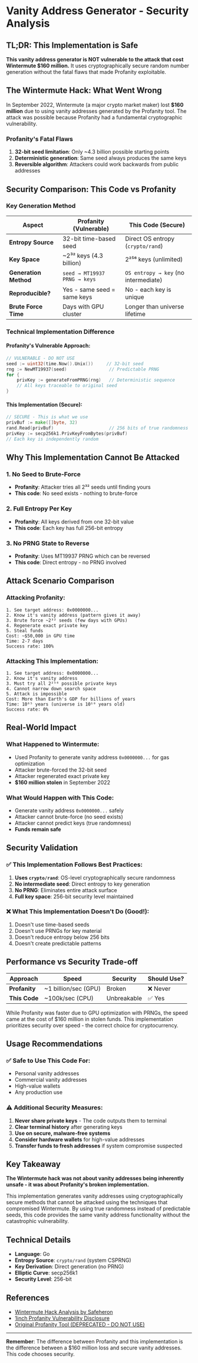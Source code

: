 # Vanity Address Generator - Security Analysis

## TL;DR: This Implementation is Safe

**This vanity address generator is NOT vulnerable to the attack that cost Wintermute $160 million.** It uses cryptographically secure random number generation without the fatal flaws that made Profanity exploitable.

## The Wintermute Hack: What Went Wrong

In September 2022, Wintermute (a major crypto market maker) lost **$160 million** due to using vanity addresses generated by the Profanity tool. The attack was possible because Profanity had a fundamental cryptographic vulnerability.

### Profanity's Fatal Flaws

1. **32-bit seed limitation**: Only ~4.3 billion possible starting points
2. **Deterministic generation**: Same seed always produces the same keys
3. **Reversible algorithm**: Attackers could work backwards from public addresses

## Security Comparison: This Code vs Profanity

### Key Generation Method

| **Aspect**            | **Profanity (Vulnerable)**   | **This Code (Secure)**               |
| --------------------- | ---------------------------- | ------------------------------------ |
| **Entropy Source**    | 32-bit time-based seed       | Direct OS entropy (`crypto/rand`)    |
| **Key Space**         | ~2³² keys (4.3 billion)      | 2²⁵⁶ keys (unlimited)                |
| **Generation Method** | `seed → MT19937 PRNG → keys` | `OS entropy → key` (no intermediate) |
| **Reproducible?**     | Yes - same seed = same keys  | No - each key is unique              |
| **Brute Force Time**  | Days with GPU cluster        | Longer than universe lifetime        |

### Technical Implementation Difference

#### Profanity's Vulnerable Approach:

```go
// VULNERABLE - DO NOT USE
seed := uint32(time.Now().Unix())     // 32-bit seed
rng := NewMT19937(seed)                // Predictable PRNG
for {
    privKey := generateFromPRNG(rng)   // Deterministic sequence
    // All keys traceable to original seed
}
```

#### This Implementation (Secure):

```go
// SECURE - This is what we use
privBuf := make([]byte, 32)
rand.Read(privBuf)                     // 256 bits of true randomness
privKey := secp256k1.PrivKeyFromBytes(privBuf)
// Each key is independently random
```

## Why This Implementation Cannot Be Attacked

### 1. No Seed to Brute-Force

- **Profanity**: Attacker tries all 2³² seeds until finding yours
- **This code**: No seed exists - nothing to brute-force

### 2. Full Entropy Per Key

- **Profanity**: All keys derived from one 32-bit value
- **This code**: Each key has full 256-bit entropy

### 3. No PRNG State to Reverse

- **Profanity**: Uses MT19937 PRNG which can be reversed
- **This code**: Direct entropy - no PRNG involved

## Attack Scenario Comparison

### Attacking Profanity:

```
1. See target address: 0x0000000...
2. Know it's vanity address (pattern gives it away)
3. Brute force ~2³² seeds (few days with GPUs)
4. Regenerate exact private key
5. Steal funds
Cost: ~$50,000 in GPU time
Time: 2-7 days
Success rate: 100%
```

### Attacking This Implementation:

```
1. See target address: 0x0000000...
2. Know it's vanity address
3. Must try all 2²⁵⁶ possible private keys
4. Cannot narrow down search space
5. Attack is impossible
Cost: More than Earth's GDP for billions of years
Time: 10⁶⁵ years (universe is 10¹⁰ years old)
Success rate: 0%
```

## Real-World Impact

### What Happened to Wintermute:

- Used Profanity to generate vanity address `0x0000000...` for gas optimization
- Attacker brute-forced the 32-bit seed
- Attacker regenerated exact private key
- **$160 million stolen** in September 2022

### What Would Happen with This Code:

- Generate vanity address `0x0000000...` safely
- Attacker cannot brute-force (no seed exists)
- Attacker cannot predict keys (true randomness)
- **Funds remain safe**

## Security Validation

### ✅ This Implementation Follows Best Practices:

1. **Uses `crypto/rand`**: OS-level cryptographically secure randomness
2. **No intermediate seed**: Direct entropy to key generation
3. **No PRNG**: Eliminates entire attack surface
4. **Full key space**: 256-bit security level maintained

### ❌ What This Implementation Doesn't Do (Good!):

1. Doesn't use time-based seeds
2. Doesn't use PRNGs for key material
3. Doesn't reduce entropy below 256 bits
4. Doesn't create predictable patterns

## Performance vs Security Trade-off

| **Approach**  | **Speed**            | **Security** | **Should Use?** |
| ------------- | -------------------- | ------------ | --------------- |
| **Profanity** | ~1 billion/sec (GPU) | Broken       | ❌ Never        |
| **This Code** | ~100k/sec (CPU)      | Unbreakable  | ✅ Yes          |

While Profanity was faster due to GPU optimization with PRNGs, the speed came at the cost of $160 million in stolen funds. This implementation prioritizes security over speed - the correct choice for cryptocurrency.

## Usage Recommendations

### ✅ Safe to Use This Code For:

- Personal vanity addresses
- Commercial vanity addresses
- High-value wallets
- Any production use

### ⚠️ Additional Security Measures:

1. **Never share private keys** - The code outputs them to terminal
2. **Clear terminal history** after generating keys
3. **Use on secure, malware-free systems**
4. **Consider hardware wallets** for high-value addresses
5. **Transfer funds to fresh addresses** if system compromise suspected

## Key Takeaway

**The Wintermute hack was not about vanity addresses being inherently unsafe - it was about Profanity's broken implementation.**

This implementation generates vanity addresses using cryptographically secure methods that cannot be attacked using the techniques that compromised Wintermute. By using true randomness instead of predictable seeds, this code provides the same vanity address functionality without the catastrophic vulnerability.

## Technical Details

- **Language**: Go
- **Entropy Source**: `crypto/rand` (system CSPRNG)
- **Key Derivation**: Direct generation (no PRNG)
- **Elliptic Curve**: secp256k1
- **Security Level**: 256-bit

## References

- [Wintermute Hack Analysis by Safeheron](https://safeheron.com/blog/how-profanity-caused-wintermute-to-lose-160m/)
- [1inch Profanity Vulnerability Disclosure](https://blog.1inch.io/a-vulnerability-disclosed-in-profanity-an-ethereum-vanity-address-tool/)
- [Original Profanity Tool (DEPRECATED - DO NOT USE)](https://github.com/johguse/profanity)

---

**Remember**: The difference between Profanity and this implementation is the difference between a $160 million loss and secure vanity addresses. This code chooses security.
